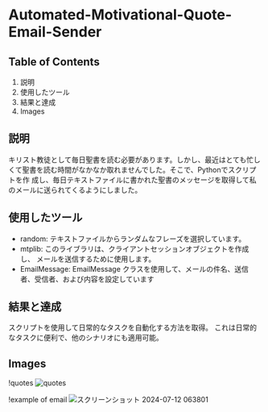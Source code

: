 # Automated-Motivational-Quote-Email-Sender

## Table of Contents
1. 説明
2. 使用したツール
3. 結果と達成
3. Images

## 説明
キリスト教徒として毎日聖書を読む必要があります。しかし、最近はとても忙しくて聖書を読む時間がなかなか取れませんでした。そこで、Pythonでスクリプトを作
成し、毎日テキストファイルに書かれた聖書のメッセージを取得して私のメールに送られてくるようにしました。

## 使用したツール
* random: テキストファイルからランダムなフレーズを選択しています。
* mtplib: このライブラリは、クライアントセッションオブジェクトを作成し、
メールを送信するために使用します。
* EmailMessage: EmailMessage クラスを使用して、メールの件名、送信
者、受信者、および内容を設定しています

## 結果と達成
スクリプトを使用して日常的なタスクを自動化する方法を取得。
これは日常的なタスクに便利で、他のシナリオにも適用可能。

## Images
!quotes
![quotes](https://github.com/bardack134/Automated-Motivational-Quote-Email-Sender/assets/142977989/86b3bd54-7ca4-4997-8cdc-4a45e0564b2d)


!example of email
![スクリーンショット 2024-07-12 063801](https://github.com/user-attachments/assets/0f0c5225-2daf-4c36-9ea2-81e854fc108b)


